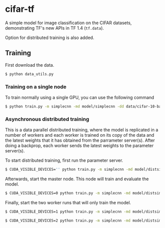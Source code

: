 # cifar-tf
A simple model for image classification on the CIFAR datasets, demonstrating TF's new APIs in TF 1.4 (`tf.data`).

Option for distributed training is also added.

## Training
First download the data.
```bash
$ python data_utils.py
```

### Training on a single node
To train normally using a single GPU, you can use the following command

```bash
$ python train.py -m simplecnn -md model/simplecnn -dd data/cifar-10-batches-py -nc 10 -e 100
```

### Asynchronous distributed training
This is a data parallel distributed training, where the model is replicated in a number of workers and each worker is trained on its copy of the data and the latest weights that it has obtained from the parrameter server(s). After doing a backprop, each worker sends the latest weights to the parameter server(s).

To start distributed training, first run the parameter server.
```bash
$ CUDA_VISIBLE_DEVICES='' python train.py -m simplecnn -md model/distsimplecnn -dd data/cifar-10-batches-py -nc 10 -e 100 --distributed --dist-type ps --ps-count 1 --worker-count 2 --dist-start-port 7000 --ps-index 0
```

Afterwards, start the master node. This node will train and evaluate the model.
```bash
$ CUDA_VISIBLE_DEVICES=0 python train.py -m simplecnn -md model/distsimplecnn -dd data/cifar-10-batches-py -nc 10 -e 100 --distributed --dist-type master --ps-count 1 --worker-count 2 --dist-start-port 7000
```

Finally, start the two worker runs that will only train the model.
```bash
$ CUDA_VISIBLE_DEVICES=1 python train.py -m simplecnn -md model/distsimplecnn -dd data/cifar-10-batches-py -nc 10 -e 100 --distributed --dist-type worker --ps-count 1 --worker-count 2 --dist-start-port 7000 --worker-index 0

$ CUDA_VISIBLE_DEVICES=2 python train.py -m simplecnn -md model/distsimplecnn -dd data/cifar-10-batches-py -nc 10 -e 100 --distributed --dist-type worker --ps-count 1 --worker-count 2 --dist-start-port 7000 --worker-index 1
```
